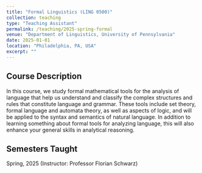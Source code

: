 ```yaml
---
title: "Formal Linguistics (LING 0500)"
collection: teaching
type: "Teaching Assistant"
permalink: /teaching/2025-spring-formal
venue: "Department of Linguistics, University of Pennsylvania"
date: 2025-01-01
location: "Philadelphia, PA, USA"
excerpt: ""
---
```


## Course Description
In this course, we study formal mathematical tools for the analysis of language that help us understand and classify the complex structures and rules that constitute language and grammar. These tools include set theory, formal language and automata theory, as well as aspects of logic, and will be applied to the syntax and semantics of natural language. In addition to learning something about formal tools for analyzing language, this will also enhance your general skills in analytical reasoning.


## Semesters Taught
Spring, 2025 (Instructor: Professor Florian Schwarz)